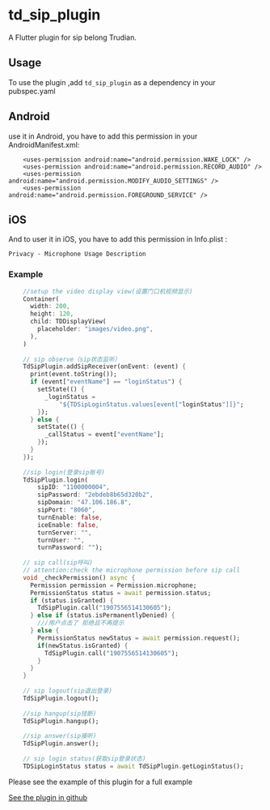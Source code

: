 # td_sip_plugin

A Flutter plugin for sip belong Trudian.

## Usage

To use the plugin ,add `td_sip_plugin` as a dependency in your pubspec.yaml

## Android
use it in Android, you have to add this permission in your AndroidManifest.xml:
```
    <uses-permission android:name="android.permission.WAKE_LOCK" />
    <uses-permission android:name="android.permission.RECORD_AUDIO" />
    <uses-permission android:name="android.permission.MODIFY_AUDIO_SETTINGS" />
    <uses-permission android:name="android.permission.FOREGROUND_SERVICE" />
```

## iOS
And to user it in iOS, you have to add this permission in Info.plist :
```
Privacy - Microphone Usage Description
```

### Example

``` dart
    //setup the video display view(设置门口机视频显示)
    Container(
      width: 200,
      height: 120,
      child: TDDisplayView(
        placeholder: "images/video.png",
      ),
    )
    
    // sip observe（sip状态监听）
    TdSipPlugin.addSipReceiver(onEvent: (event) {
      print(event.toString());
      if (event["eventName"] == "loginStatus") {
        setState(() {
          _loginStatus =
              "${TDSipLoginStatus.values[event["loginStatus"]]}";
        });
      } else {
        setState(() {
          _callStatus = event["eventName"];
        });
      }
    });
    
    //sip login(登录sip账号)
    TdSipPlugin.login(
        sipID: "1100000004",
        sipPassword: "2ebdeb8b65d320b2",
        sipDomain: "47.106.186.8",
        sipPort: "8060",
        turnEnable: false,
        iceEnable: false,
        turnServer: "",
        turnUser: "",
        turnPassword: "");
    
    // sip call(sip呼叫)
    // attention:check the microphone permission before sip call
    void _checkPermission() async {
      Permission permission = Permission.microphone;
      PermissionStatus status = await permission.status;
      if (status.isGranted) {
        TdSipPlugin.call("1907556514130605");
      } else if (status.isPermanentlyDenied) {
        ///用户点击了 拒绝且不再提示
      } else {
        PermissionStatus newStatus = await permission.request();
        if(newStatus.isGranted) {
          TdSipPlugin.call("1907556514130605");
        }
      }
    }
    
    // sip logout(sip退出登录)
    TdSipPlugin.logout();
    
    //sip hangup(sip挂断)
    TdSipPlugin.hangup();
    
    //sip answer(sip接听)
    TdSipPlugin.answer();
    
    // sip login status(获取sip登录状态)
    TDSipLoginStatus status = await TdSipPlugin.getLoginStatus();
```

Please see the example of this plugin for a full example

[See the plugin in github](https://git.trudian.com/Trudian/td_sip_plugin.git)

